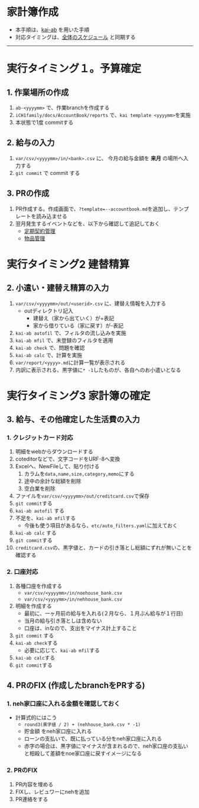 家計簿作成
===

* 本手順は、[kai-ab](https://github.com/hinoshiba/kai-ab) を用いた手順
* 対応タイミングは、[全体のスケジュール](../../rule/accountbook.md#スケジュール) と同期する

---

# 実行タイミング１。予算確定

## 1. 作業場所の作成

1. `ab-<yyyymm>` で、作業branchを作成する
2. `iCH1family/docs/AccountBook/reports` で、`kai template <yyyymm>`を実施
3. 本状態で1度 commitする

## 2. 給与の入力

1. `var/csv/<yyyymm>/in/<bank>.csv` に、 今月の給与金額を **来月** の場所へ入力する
2. `git commit` で commit する

## 3. PRの作成

1. PR作成する。作成画面で、`?template=--accountbook.md`を追加し、テンプレートを読み込ませる
2. 翌月発生するイベントなどを、以下から確認して追記しておく
	* [定期契約管理](../../rule/contract.md)
	* [物品管理](../../rule/asset.md)

# 実行タイミング2 建替精算

## 2. 小遣い・建替え精算の入力

1. `var/csv/<yyyymm>/out/<userid>.csv` に、建替え情報を入力する
	* outディレクトリ記入
		* 建替え（家から出ていく）が+表記
		* 家から借りている（家に戻す）が-表記
2. `kai-ab autofil` で、フィルタの流し込みを実施
3. `kai-ab mfil` で、未登録のフィルタを適用
4. `kai-ab check` で、問題を確認
5. `kai-ab calc` で、計算を実施
6. `var/report/<yyyy>.md`に計算一覧が表示される
7. 内訳に表示される、黒字値に`* -1`したものが、各自へのお小遣いとなる

# 実行タイミング3 家計簿の確定

## 3. 給与、その他確定した生活費の入力

### 1. クレジットカード対応

1. 明細をwebからダウンロードする
2. coteditorなどで、文字コードをURF-8へ変換
3. Excelへ、NewFileして、貼り付ける
	1. カラムを`data,name,size,category,memo`にする
	2. 途中の余計な総額を削除
	3. 空白業を削除
4. ファイルを`var/csv/<yyyymm>/out/creditcard.csv`で保存
5. `git commit`する
6. `kai-ab autofil` する
7. 不足を、`kai-ab mfil`する
	* 今後も使う項目があるなら、`etc/auto_filters.yaml`に加えておく
8. `kai-ab calc` する
9. `git commit`する
10. `creditcard.csv`の、黒字値と、カードの引き落とし総額にずれが無いことを確認する

### 2. 口座対応

1. 各種口座を作成する
	* `var/csv/<yyyymm>/in/noehouse_bank.csv`
	* `var/csv/<yyyymm>/in/nehhouse_bank.csv`
2. 明細を作成する
	* 最初に、一ヶ月前の給与を入れる(２月なら、１月ぶん給与が１行目)
	* 当月の給与引き落としは含めない
	* 口座は、inなので、支出をマイナス計上すること
3. `git commit` する
4. `kai-ab check`する
	* 必要に応じて、`kai-ab mfil`する
5. `kai-ab calc`する
6. `git commit`する

## 4. PRのFIX (作成したbranchをPRする)

### 1. neh家口座に入れる金額を確認しておく

* 計算式的にはこう
	* `round3(黒字値 / 2) + (nehhouse_bank.csv * -1)`
	* 貯金額 をneh家口座に入れる
	* ローンの支払いで、既に払っている分をneh家口座に入れる
	* 赤字の場合は、黒字値にマイナスが含まれるので、neh家口座の支払いと相殺して差額をnoe家口座に戻すイメージになる
### 2. PRのFIX
1. PR内容を埋める
2. FIXし、レビュワーにnehを追加
3. PR連絡をする
